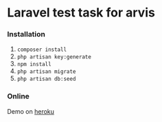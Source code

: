 # Laravel test task for arvis

### Installation

1. `composer install`
2. `php artisan key:generate`
3. `npm install`
4. `php artisan migrate`
5. `php artisan db:seed`

### Online

Demo on [heroku](https://laravel-test-task-for-arvis.herokuapp.com)
